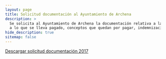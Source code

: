 ```yaml
---
layout: page
title: Solicitud documentación al Ayuntamiento de Archena
description: >
  Se solicita al Ayuntamiento de Archena la documentación relativa a la urbanización Los Panizos respecto
  a lo que se lleva pagado, conceptos que quedan por pagar, indemnizaciones, monto total, etc.
hide_description: true
sitemap: false
---
```


[Descargar solicitud documentación 2017](/assets/docs/Solicitud2017.pdf)

